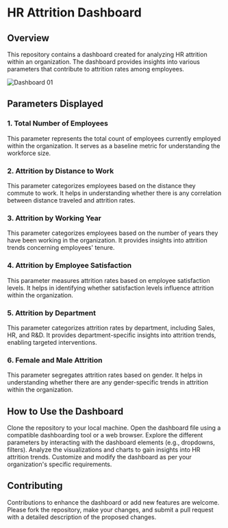 # HR Attrition Dashboard
## Overview
This repository contains a dashboard created for analyzing HR attrition within an organization. The dashboard provides insights into various parameters that contribute to attrition rates among employees.

![Dashboard 01](https://github.com/AvishiJ/HR-Attrition-Dashboard/assets/93474251/6e67c4fc-f06b-4448-a827-9a6235aba48f)


## Parameters Displayed
### 1. Total Number of Employees
This parameter represents the total count of employees currently employed within the organization. It serves as a baseline metric for understanding the workforce size.

### 2. Attrition by Distance to Work
This parameter categorizes employees based on the distance they commute to work. It helps in understanding whether there is any correlation between distance traveled and attrition rates.

### 3. Attrition by Working Year
This parameter categorizes employees based on the number of years they have been working in the organization. It provides insights into attrition trends concerning employees' tenure.

### 4. Attrition by Employee Satisfaction
This parameter measures attrition rates based on employee satisfaction levels. It helps in identifying whether satisfaction levels influence attrition within the organization.

### 5. Attrition by Department
This parameter categorizes attrition rates by department, including Sales, HR, and R&D. It provides department-specific insights into attrition trends, enabling targeted interventions.

### 6. Female and Male Attrition
This parameter segregates attrition rates based on gender. It helps in understanding whether there are any gender-specific trends in attrition within the organization.

## How to Use the Dashboard
Clone the repository to your local machine.
Open the dashboard file using a compatible dashboarding tool or a web browser.
Explore the different parameters by interacting with the dashboard elements (e.g., dropdowns, filters).
Analyze the visualizations and charts to gain insights into HR attrition trends.
Customize and modify the dashboard as per your organization's specific requirements.

## Contributing
Contributions to enhance the dashboard or add new features are welcome. Please fork the repository, make your changes, and submit a pull request with a detailed description of the proposed changes.



